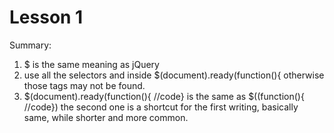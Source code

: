 
# Lesson 1
Summary:

1. $ is the same meaning as jQuery
2. use all the selectors and inside
$(document).ready(function(){
 otherwise those tags may not be found.
3. $(document).ready(function(){ //code}
    is the same as 
    $((function(){ //code})
    the second one is a shortcut for the first writing,
    basically same, while shorter and more common.

